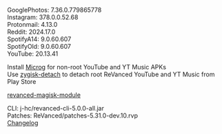 GooglePhotos: 7.36.0.779865778  
Instagram: 378.0.0.52.68  
Protonmail: 4.13.0  
Reddit: 2024.17.0  
SpotifyA14: 9.0.60.607  
SpotifyOld: 9.0.60.607  
YouTube: 20.13.41  

Install [Microg](https://github.com/ReVanced/GmsCore/releases) for non-root YouTube and YT Music APKs  
Use [zygisk-detach](https://github.com/j-hc/zygisk-detach) to detach root ReVanced YouTube and YT Music from Play Store  

[revanced-magisk-module](https://github.com/j-hc/revanced-magisk-module)
  
CLI: j-hc/revanced-cli-5.0.0-all.jar  
Patches: ReVanced/patches-5.31.0-dev.10.rvp  
[Changelog](https://github.com/ReVanced/revanced-patches/releases/tag/v5.31.0-dev.10)  
